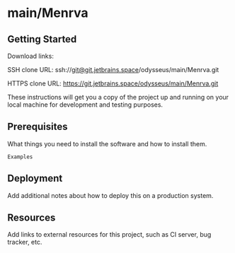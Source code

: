 # main/Menrva



## Getting Started

Download links:

SSH clone URL: ssh://git@git.jetbrains.space/odysseus/main/Menrva.git

HTTPS clone URL: https://git.jetbrains.space/odysseus/main/Menrva.git



These instructions will get you a copy of the project up and running on your local machine for development and testing purposes.

## Prerequisites

What things you need to install the software and how to install them.

```
Examples
```

## Deployment

Add additional notes about how to deploy this on a production system.

## Resources

Add links to external resources for this project, such as CI server, bug tracker, etc.
